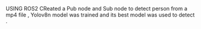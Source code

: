 USING ROS2 CReated a Pub node and Sub node to detect person from a mp4 file , Yolov8n model was trained and its best model was used to detect .
